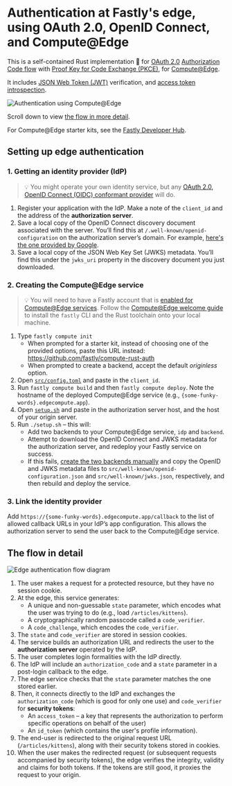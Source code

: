 # Authentication at Fastly's edge, using OAuth 2.0, OpenID Connect, and Compute@Edge

This is a self-contained Rust implementation 🦀 for [OAuth 2.0](https://oauth.net/2/) [Authorization Code flow](https://oauth.net/2/grant-types/authorization-code/) with [Proof Key for Code Exchange (PKCE)](https://oauth.net/2/pkce/), for [Compute@Edge](https://www.fastly.com/products/edge-compute/serverless/).

It includes [JSON Web Token (JWT)](https://oauth.net/2/jwt/) verification, and [access token introspection](https://oauth.net/2/token-introspection/).

![Authentication using Compute@Edge](https://user-images.githubusercontent.com/12828487/110628616-270cdb00-819b-11eb-8510-0600635c5808.png)

Scroll down to view [the flow in more detail](#the-flow-in-detail).

For Compute@Edge starter kits, see the [Fastly Developer Hub](https://developer.fastly.com/solutions/starters/). 

## Setting up edge authentication

### 1. Getting an identity provider (IdP)

> 💡 You might operate your own identity service, but any [OAuth 2.0, OpenID Connect (OIDC) conformant provider](https://en.wikipedia.org/wiki/List_of_OAuth_providers) will do.

1. Register your application with the IdP. Make a note of the `client_id` and the address of the **authorization server**.
2. Save a local copy of the OpenID Connect discovery document associated with the server. You’ll find this at `/.well-known/openid-configuration` on the authorization server’s domain. For example, [here's the one provided by Google](https://accounts.google.com/.well-known/openid-configuration).
3. Save a local copy of the JSON Web Key Set (JWKS) metadata. You’ll find this under the `jwks_uri` property in the discovery document you just downloaded.

### 2. Creating the Compute@Edge service

> 💡 You will need to have a Fastly account that is [enabled for Compute@Edge services](https://www.fastly.com/products/edge-compute/serverless/). Follow the [Compute@Edge welcome guide](https://developer.fastly.com/learning/compute) to install the `fastly` CLI and the Rust toolchain onto your local machine. 

1. Type `fastly compute init`
   * When prompted for a starter kit, instead of choosing one of the provided options, paste this URL instead:
   https://github.com/fastly/compute-rust-auth
   * When prompted to create a backend, accept the default *originless* option.
1. Open [`src/config.toml`](./src/config.toml) and paste in the `client_id`.
1. Run `fastly compute build` and then `fastly compute deploy`. Note the hostname of the deployed Compute@Edge service (e.g., `{some-funky-words}.edgecompute.app`).
1. Open [`setup.sh`](./setup.sh) and paste in the authorization server host, and the host of your origin server.
1. Run `./setup.sh` – this will:
   * Add two backends to your Compute@Edge service, `idp` and `backend`.
   * Attempt to download the OpenID Connect and JWKS metadata for the authorization server, and redeploy your Fastly service on success.
   * If this fails, [create the two backends manually](https://developer.fastly.com/reference/cli/backend/create/) and copy the OpenID and JWKS metadata files to `src/well-known/openid-configuration.json` and `src/well-known/jwks.json`, respectively, and then rebuild and deploy the service.

### 3. Link the identity provider

Add `https://{some-funky-words}.edgecompute.app/callback` to the list of allowed callback URLs in your IdP’s app configuration. This allows the authorization server to send the user back to the Compute@Edge service.

## The flow in detail

![Edge authentication flow diagram](https://user-images.githubusercontent.com/12828487/110630682-97b4f700-819d-11eb-9e25-680b2957f52f.png)

1. The user makes a request for a protected resource, but they have no session cookie.
1. At the edge, this service generates:
   * A unique and non-guessable `state` parameter, which encodes what the user was trying to do (e.g., load `/articles/kittens`).
   * A cryptographically random passcode called a `code_verifier`.
   * A `code_challenge`, which encodes the `code_verifier`. 
1. The `state` and `code_verifier` are stored in session cookies. 
1. The service builds an authorization URL and redirects the user to the **authorization server** operated by the IdP.
1. The user completes login formalities with the IdP directly. 
1. The IdP will include an `authorization_code` and a `state` parameter in a post-login callback to the edge.
1. The edge service checks that the `state` parameter matches the one stored earlier.
1. Then, it connects directly to the IdP and exchanges the `authorization_code` (which is good for only one use) and `code_verifier` for **security tokens**:
   * An `access_token` – a key that represents the authorization to perform specific operations on behalf of the user)
   * An `id_token` (which contains the user's profile information).
1. The end-user is redirected to the original request URL (`/articles/kittens`), along with their security tokens stored in cookies.
1. When the user makes the redirected request (or subsequent requests accompanied by security tokens), the edge verifies the integrity, validity and claims for both tokens. If the tokens are still good, it proxies the request to your origin.

